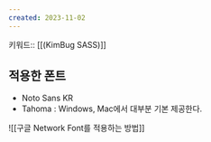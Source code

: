 ```yaml
---
created: 2023-11-02
---
```

키워드:: [[(KimBug SASS)]]

## 적용한 폰트

- Noto Sans KR
- Tahoma : Windows, Mac에서 대부분 기본 제공한다.

![[구글 Network Font를 적용하는 방법]]